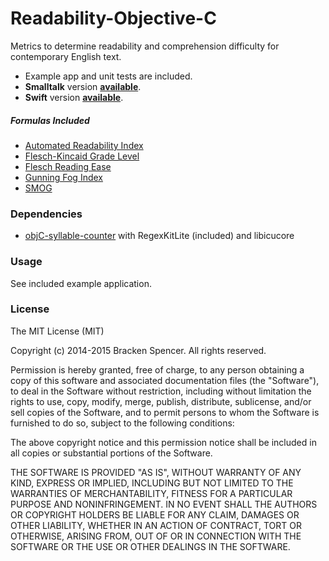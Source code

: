 Readability-Objective-C
=======================

Metrics to determine readability and comprehension difficulty for contemporary English text.

* Example app and unit tests are included.
* **Smalltalk** version **[available](http://bracken-dev.github.io/Readability-Smalltalk)**.
* **Swift** version **[available](http://bracken-dev.github.io/Readability-Swift)**.

##### Formulas Included

* [Automated Readability Index](http://en.wikipedia.org/wiki/Automated_Readability_Index)
* [Flesch-Kincaid Grade Level](http://en.wikipedia.org/wiki/Flesch–Kincaid_readability_tests)
* [Flesch Reading Ease](http://en.wikipedia.org/wiki/Flesch–Kincaid_readability_tests)
* [Gunning Fog Index](http://en.wikipedia.org/wiki/Gunning_fog_index)
* [SMOG](http://en.wikipedia.org/wiki/SMOG)

### Dependencies

* [objC-syllable-counter](https://github.com/bracken-dev/objC-syllable-counter.git) with RegexKitLite (included) and libicucore

### Usage

See included example application.

### License

The MIT License (MIT)

Copyright (c) 2014-2015 Bracken Spencer. All rights reserved.

Permission is hereby granted, free of charge, to any person obtaining a copy of this software and associated documentation files (the "Software"), to deal in the Software without restriction, including without limitation the rights to use, copy, modify, merge, publish, distribute, sublicense, and/or sell copies of the Software, and to permit persons to whom the Software is furnished to do so, subject to the following conditions:

The above copyright notice and this permission notice shall be included in all copies or substantial portions of the Software.

THE SOFTWARE IS PROVIDED "AS IS", WITHOUT WARRANTY OF ANY KIND, EXPRESS OR IMPLIED, INCLUDING BUT NOT LIMITED TO THE WARRANTIES OF MERCHANTABILITY, FITNESS FOR A PARTICULAR PURPOSE AND NONINFRINGEMENT. IN NO EVENT SHALL THE AUTHORS OR COPYRIGHT HOLDERS BE LIABLE FOR ANY CLAIM, DAMAGES OR OTHER LIABILITY, WHETHER IN AN ACTION OF CONTRACT, TORT OR OTHERWISE, ARISING FROM, OUT OF OR IN CONNECTION WITH THE SOFTWARE OR THE USE OR OTHER DEALINGS IN THE SOFTWARE.